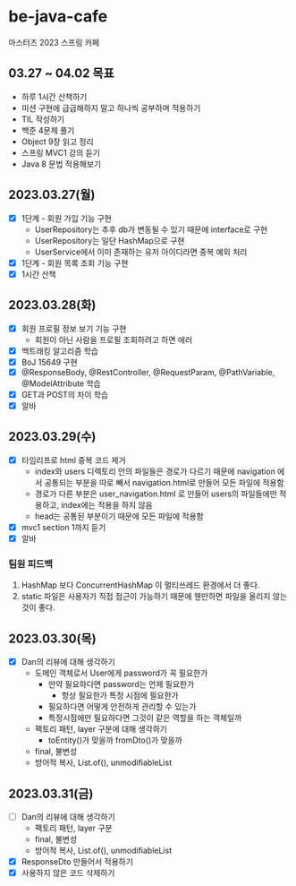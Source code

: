 # be-java-cafe
마스터즈 2023 스프링 카페

## 03.27 ~ 04.02 목표
- 하루 1시간 산책하기
- 미션 구현에 급급해하지 말고 하나씩 공부하며 적용하기
- TIL 작성하기
- 백준 4문제 풀기
- Object 9장 읽고 정리
- 스프링 MVC1 강의 듣기
- Java 8 문법 적용해보기

## 2023.03.27(월)
- [x] 1단계 - 회원 가입 기능 구현
    - UserRepository는 추후 db가 변동될 수 있기 때문에 interface로 구현
    - UserRepository는 일단 HashMap으로 구현
    - UserService에서 이미 존재하는 유저 아이디라면 중복 예외 처리
- [x] 1단계 - 회원 목록 조회 기능 구현
- [x] 1시간 산책

## 2023.03.28(화)
- [x] 회원 프로필 정보 보기 기능 구현
    - 회원이 아닌 사람을 프로필 조회하려고 하면 에러
- [x] 백트래킹 알고리즘 학습
- [x] BoJ 15649 구현
- [x] @ResponseBody, @RestController, @RequestParam, @PathVariable, @ModelAttribute 학습
- [x] GET과 POST의 차이 학습
- [x] 알바

## 2023.03.29(수)
- [x] 타임리프로 html 중복 코드 제거
    - index와 users 디렉토리 안의 파일들은 경로가 다르기 때문에 navigation 에서 공통되는 부분을 따로 빼서 navigation.html로 만들어 모든 파일에 적용함
    - 경로가 다른 부분은 user_navigation.html 로 만들어 users의 파일들에만 적용하고, index에는 적용을 하지 않음
    - head는 공통된 부분이기 때문에 모든 파일에 적용함
- [x] mvc1 section 1까지 듣기
- [x] 알바

### 팀원 피드백
1. HashMap 보다 ConcurrentHashMap 이 멀티쓰레드 환경에서 더 좋다.
2. static 파일은 사용자가 직접 접근이 가능하기 때문에 웬만하면 파일을 올리지 않는 것이 좋다.

## 2023.03.30(목)
- [x] Dan의 리뷰에 대해 생각하기
    - 도메인 객체로서 User에게 password가 꼭 필요한가
        - 만약 필요하다면 password는 언제 필요한가
            - 항상 필요한가 특정 시점에 필요한가
        - 필요하다면 어떻게 안전하게 관리할 수 있는가
        - 특정시점에만 필요하다면 그것이 같은 역할을 하는 객체일까
    - 팩토리 패턴, layer 구분에 대해 생각하기
        - toEntity()가 맞을까 fromDto()가 맞을까
    - final, 불변성
    - 방어적 복사, List.of(), unmodifiableList

## 2023.03.31(금)
- [ ] Dan의 리뷰에 대해 생각하기
    - 팩토리 패턴, layer 구분
    - final, 불변성
    - 방어적 복사, List.of(), unmodifiableList
- [x] ResponseDto 만들어서 적용하기
- [x] 사용하지 않은 코드 삭제하기
